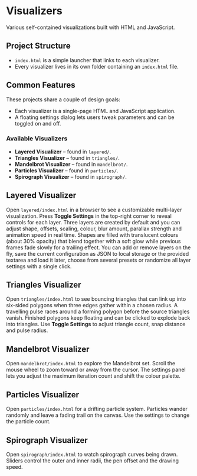 # Visualizers

Various self-contained visualizations built with HTML and JavaScript.

## Project Structure

- `index.html` is a simple launcher that links to each visualizer.
- Every visualizer lives in its own folder containing an `index.html` file.

## Common Features

These projects share a couple of design goals:

- Each visualizer is a single-page HTML and JavaScript application.
- A floating settings dialog lets users tweak parameters and can be toggled on
  and off.

### Available Visualizers

- **Layered Visualizer** – found in `layered/`.
- **Triangles Visualizer** – found in `triangles/`.
- **Mandelbrot Visualizer** – found in `mandelbrot/`.
- **Particles Visualizer** – found in `particles/`.
- **Spirograph Visualizer** – found in `spirograph/`.

## Layered Visualizer

Open `layered/index.html` in a browser to see a customizable multi-layer
visualization. Press **Toggle Settings** in the top-right corner to reveal
controls for each layer. Three layers are created by default and you can adjust
shape, offsets, scaling, colour, blur amount, parallax strength and animation
speed in real time. Shapes are filled with translucent colours (about 30% opacity) that blend together with a soft glow while previous frames fade slowly for a trailing effect. You can add or remove layers on the fly, save the current configuration
as JSON to local storage or the provided textarea and load it later, choose from
several presets or randomize all layer settings with a single click.

## Triangles Visualizer

Open `triangles/index.html` to see bouncing triangles that can link up
into six-sided polygons when three edges gather within a chosen radius.
A travelling pulse races around a forming polygon before the source
triangles vanish. Finished polygons keep floating and can be clicked to
explode back into triangles. Use **Toggle Settings** to adjust triangle
count, snap distance and pulse radius.

## Mandelbrot Visualizer

Open `mandelbrot/index.html` to explore the Mandelbrot set. Scroll the mouse
wheel to zoom toward or away from the cursor. The settings panel lets you
adjust the maximum iteration count and shift the colour palette.

## Particles Visualizer

Open `particles/index.html` for a drifting particle system. Particles wander
randomly and leave a fading trail on the canvas. Use the settings to change the
particle count.

## Spirograph Visualizer

Open `spirograph/index.html` to watch spirograph curves being drawn. Sliders
control the outer and inner radii, the pen offset and the drawing speed.
